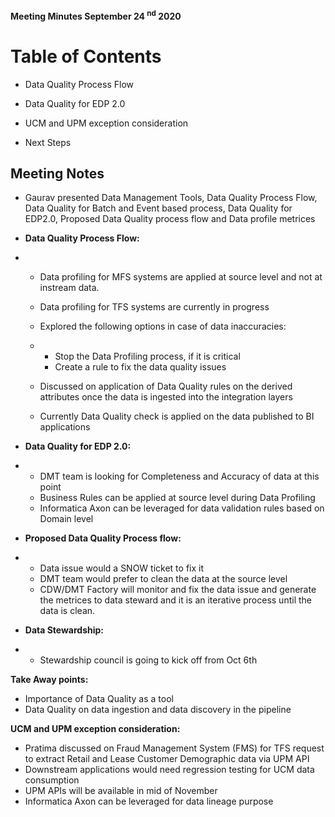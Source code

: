 **Meeting  Minutes September 24 <sup>nd</sup> 2020**


# Table of Contents

* Data Quality Process Flow
  
* Data     Quality for EDP 2.0
 
* UCM and UPM exception consideration

* Next Steps


## Meeting Notes


- Gaurav     presented Data Management Tools, Data Quality Process Flow, Data Quality     for Batch and Event based process, Data Quality for EDP2.0, Proposed Data     Quality process flow and Data profile metrices

- **Data     Quality Process Flow:**

- - Data profiling for MFS systems      are applied at source level and not at instream data.

  - Data profiling for TFS systems      are currently in progress

  - Explored the following options      in case of data inaccuracies:

  - - Stop the Data Profiling       process, if it is critical
    - Create a rule to fix the data       quality issues

  - Discussed on application of      Data Quality rules on the derived attributes once the data is ingested      into the integration layers

  - Currently Data Quality check      is applied on the data published to BI applications

- **Data     Quality for EDP 2.0:**

- - DMT team is looking for      Completeness and Accuracy of data at this point
  - Business Rules can be applied      at source level during Data Profiling 
  - Informatica Axon can be      leveraged for data validation rules based on Domain level

- **Proposed     Data Quality Process flow:**

- - Data issue would a SNOW ticket      to fix it
  - DMT team would prefer to clean      the data at the source level
  - CDW/DMT Factory will monitor      and fix the data issue and generate the metrices to data steward and it      is an iterative process until the data is clean.

- **Data     Stewardship:**

- - Stewardship council is going      to kick off from Oct 6th

**Take Away points:**

- Importance of Data Quality as a     tool
- Data Quality on data ingestion     and data discovery in the pipeline 



**UCM and UPM exception consideration:**

- Pratima     discussed on Fraud Management System (FMS) for TFS request to extract     Retail and Lease Customer Demographic data via UPM API
- Downstream     applications would need regression testing for UCM data consumption
- UPM     APIs will be available in mid of November
- Informatica     Axon can be leveraged for data lineage purpose

